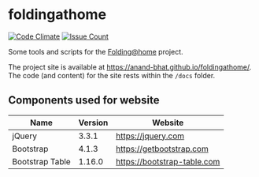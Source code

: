 
# foldingathome

[![Code Climate](https://codeclimate.com/github/anand-bhat/foldingathome/badges/gpa.svg)](https://codeclimate.com/github/anand-bhat/foldingathome)
[![Issue Count](https://codeclimate.com/github/anand-bhat/foldingathome/badges/issue_count.svg)](https://codeclimate.com/github/anand-bhat/foldingathome)

Some tools and scripts for the [Folding@home](https://foldingathome.org) project.

The project site is available at <https://anand-bhat.github.io/foldingathome/>.
The code (and content) for the site rests within the `/docs` folder.

## Components used for website

| Name | Version | Website |
| ----------- | ---- | ----------- |
| jQuery | 3.3.1 | https://jquery.com |
| Bootstrap | 4.1.3 | https://getbootstrap.com |
| Bootstrap Table | 1.16.0 | https://bootstrap-table.com |

